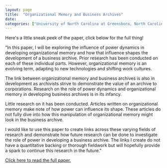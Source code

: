 ```yaml
---
layout: page
title:  "Organizational Memory and Business Archives"
date:   
categories: ["University of North Carolina at Greensboro, North Carolina"]
---
```


Here's a little sneak peek of the paper, click below for the full thing!

"In this paper, I will be exploring the influence of power dynamics in developing organizational memory and how that influence shapes the development of a business archive. Prior research has been conducted on each of these individual parts. However, organizational memory is an evolving term, adapting to new technologies and shifting work cultures.  

The link between organizational memory and business archives is also in development as archivists strive to demonstrate the value of an archive to corporations. Research on the role of power dynamics and organizational memory in developing business archives is in its infancy.  

Little research on it has been conducted. Articles written on organizational memory make note of how power can influence its shape. These articles do not fully dive into how this manipulation of organizational memory might look in the business archive.  

I would like to use this paper to create links across these varying fields of research and demonstrate how future research can be done to investigate the role of power in developing a business archive. The links I create do not have a quantitative backing or thorough fieldwork but will hopefully provide a spark to continue this research in the future."  


[Click here to read the full paper.]({{cdunefsky.github.io}}/assets/docs/orgmemory.pdf)
